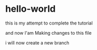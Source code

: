 # hello-world
this is my attempt to complete the tutorial 

and now I'am Making changes to this file 

i will now create a new branch 
